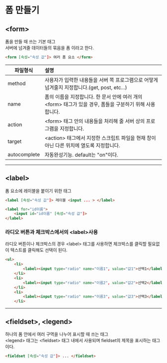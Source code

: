 # 폼 만들기

## **&#60;form&#62;**

폼을 만들 때 쓰는 기본 태그  
서버에 넘겨줄 데이터들의 묶음을 폼 이라고 한다.  

```HTML
<form [속성="속성 값"]> 여러 폼 요소 </form>
```

|파일형식|설명|
|---|:---|
|method|사용자가 입력한 내용들을 서버 쪽 프로그램으로 어떻게 넘겨줄지 지정합니다.(get, post, etc...)|
|name|폼의 이름을 지정합니다. 한 문서 안에 여러 개의 &#60;form&#62; 태그가 있을 경우, 폼들을 구분하기 위해 사용합니다.|
|action|&#60;form&#62; 태그 안의 내용들을 처리해 줄 서버 상의 프로그램을 지정합니다.|
|target|&#60;action&#62; 태그에서 지정한 스크립트 파일을 현재 창이 아닌 다른 위치에 열도록 지정합니다.|
|autocomplete|자동완성기능. default는 "on"이다.|

---

## **&#60;label&#62;**

폼 요소에 레이블을 붙이기 위한 태그  

```HTML
<label [속성="속성 값"]> 레이블 <input ... > </label>
```
```HTML
<label for="id이름">
    <input id="id이름" [속성="속성 값"]>
</label>
```

### 라디오 버튼과 체크박스에서의 &#60;label&#62;사용

라디오 버튼이나 체크박스의 경우 &#60;label&#62; 태그를 사용하면 체크박스를 클릭할 필요없이 텍스트를 클릭해도 선택이 된다.  

```HTML
<ul>
    <li>
        <label><input type="radio" name="이름1", value="값1">선택1</label>
    </li>
    <li>
        <label><input type="radio" name="이름2", value="값2">선택2</label>
    </li>
    <li>
        <label><input type="radio" name="이름3", value="값3">선택3</label>
    </li>
```

---

## **&#60;fieldset&#62;, &#60;legend&#62;**

하나의 폼 안에서 여러 구역을 나누어 표시할 때 쓰는 태그  
&#60;legend&#62; 태그는 &#60;fieldset&#62; 태그 내에서 사용되며 fieldset의 제목을 표시하는 태그이다.  

```HTML
<fieldset [속성="속성 값"]> ... </fieldset>
```